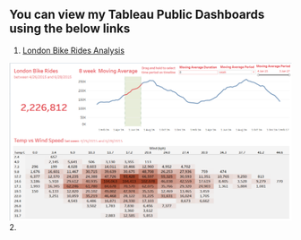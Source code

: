 ## You can view my Tableau Public Dashboards using the below links

1.  <a href='https://public.tableau.com/views/London_Bike_Rides_Visualization/Dashboard1?:language=en-US&publish=yes&:display_count=n&:origin=viz_share_link'> London Bike Rides Analysis </a>
<img src="projects/Tableau/london-bike-rides.png">
2.


